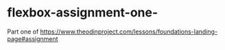 # flexbox-assignment-one-
Part one of https://www.theodinproject.com/lessons/foundations-landing-page#assignment
